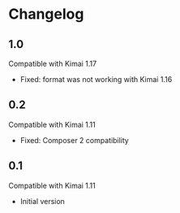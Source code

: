 # Changelog

## 1.0

Compatible with Kimai 1.17

- Fixed: format was not working with Kimai 1.16

## 0.2

Compatible with Kimai 1.11

- Fixed: Composer 2 compatibility
  
## 0.1 

Compatible with Kimai 1.11

- Initial version
  

